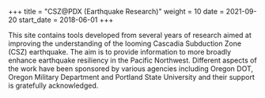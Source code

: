 +++
title = "CSZ@PDX (Earthquake Research)"
weight = 10
date = 2021-09-20
start_date = 2018-06-01
+++

This site contains tools developed from several years of research aimed at improving the understanding of the looming Cascadia Subduction Zone (CSZ) earthquake. The aim is to provide information to more broadly enhance earthquake resiliency in the Pacific Northwest. Different aspects of the work have been sponsored by various agencies including Oregon DOT, Oregon Military Department and Portland State University and their support is gratefully acknowledged.
